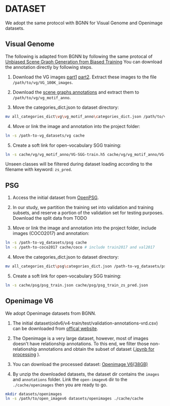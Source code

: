 # DATASET
We adopt the same protocol with BGNN for Visual Genome and Openimage datasets.

## Visual Genome
The following is adapted from BGNN by following the same protocal of [Unbiased Scene Graph Generation from Biased Training](https://github.com/KaihuaTang/Scene-Graph-Benchmark.pytorch) 
You can download the annotation directly by following steps.

1. Download the VG images [part1](https://cs.stanford.edu/people/rak248/VG_100K_2/images.zip) [part2](https://cs.stanford.edu/people/rak248/VG_100K_2/images2.zip). Extract these images to the file `/path/to/vg/VG_100K_images`. 

2. Download the [scene graphs annotations](https://shanghaitecheducn-my.sharepoint.com/:u:/g/personal/lirj2_shanghaitech_edu_cn/EfI9vkdunDpCqp8ooxoHhloBE6KDuztZDWQM_Sbsw_1x5A?e=N8gWIS) and extract them to `/path/to/vg/vg_motif_anno`.

3. Move the categories_dict.json to dataset directory: 
```bash
mv all_categories_dict\vg\vg_motif_anno\categories_dict.json /path/to/vg/vg_motif_anno
```

4. Move or link the image and annotation into the project folder:
```bash
ln -s /path-to-vg_datasets/vg cache
``` 

5. Create a soft link for open-vocabulary SGG training:
``` bash
ln -s cache/vg/vg_motif_anno/VG-SGG-train.h5 cache/vg/vg_motif_anno/VG-SGG-train_zs_pred.h5
``` 
Unseen classes will be filtered during dataset loading according to the filename with keyword: `zs_pred`.


## PSG
1. Access the initial dataset from [OpenPSG](https://github.com/Jingkang50/OpenPSG/).

2. In our study, we partition the training set into validation and training subsets, and reserve a portion of the validation set for testing purposes. Download the split data from TODO

3. Move or link the image and annotation into the project folder, include images (COCO2017) and annotation:
```bash
ln -s /path-to-vg_datasets/psg cache
ln -s /path-to-coco2017 cache/coco # include train2017 and val2017
``` 

4. Move the categories_dict.json to dataset directory: 
```bash
mv all_categories_dict\psg\categories_dict.json /path-to-vg_datasets/psg
```


5. Create a soft link for open-vocabulary SGG training:
``` bash
ln -s cache/psg/psg_train.json cache/psg/psg_train_zs_pred.json
``` 


## Openimage V6 
We adopt Openimage datasets from BGNN.
1. The initial dataset(oidv6/v4-train/test/validation-annotations-vrd.csv) can be downloaded from [offical website]( https://storage.googleapis.com/openimages/web/download.html).

2. The Openimage is a very large dataset, however, most of images doesn't have relationship annotations. 
To this end, we filter those non-relationship annotations and obtain the subset of dataset ([.ipynb for processing](https://shanghaitecheducn-my.sharepoint.com/:u:/g/personal/lirj2_shanghaitech_edu_cn/EebESIOrpR5NrOYgQXU5PREBPR9EAxcVmgzsTDiWA1BQ8w?e=46iDwn) ). 

3. You can download the processed dataset: [Openimage V6(38GB)](https://shanghaitecheducn-my.sharepoint.com/:u:/g/personal/lirj2_shanghaitech_edu_cn/EXdZWvR_vrpNmQVvubG7vhABbdmeKKzX6PJFlIdrCS80vw?e=uQREX3)
3. By unzip the downloaded datasets, the dataset dir contains the `images` and `annotations` folder. 
Link the `open-imagev6` dir to the `./cache/openimages` then you are ready to go.
```bash
mkdir datasets/openimages
ln -s /path/to/open_imagev6 datasets/openimages ./cache/cache
```